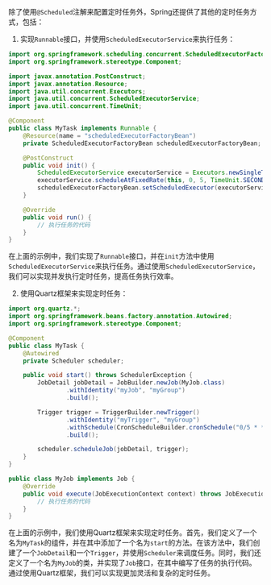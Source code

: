 除了使用`@Scheduled`注解来配置定时任务外，Spring还提供了其他的定时任务方式，包括：

1. 实现`Runnable`接口，并使用`ScheduledExecutorService`来执行任务：

```java
import org.springframework.scheduling.concurrent.ScheduledExecutorFactoryBean;
import org.springframework.stereotype.Component;

import javax.annotation.PostConstruct;
import javax.annotation.Resource;
import java.util.concurrent.Executors;
import java.util.concurrent.ScheduledExecutorService;
import java.util.concurrent.TimeUnit;

@Component
public class MyTask implements Runnable {
    @Resource(name = "scheduledExecutorFactoryBean")
    private ScheduledExecutorFactoryBean scheduledExecutorFactoryBean;

    @PostConstruct
    public void init() {
        ScheduledExecutorService executorService = Executors.newSingleThreadScheduledExecutor();
        executorService.scheduleAtFixedRate(this, 0, 5, TimeUnit.SECONDS);
        scheduledExecutorFactoryBean.setScheduledExecutor(executorService);
    }

    @Override
    public void run() {
        // 执行任务的代码
    }
}
```

在上面的示例中，我们实现了`Runnable`接口，并在`init`方法中使用`ScheduledExecutorService`来执行任务。通过使用`ScheduledExecutorService`，我们可以实现并发执行定时任务，提高任务执行效率。

2. 使用Quartz框架来实现定时任务：

```java
import org.quartz.*;
import org.springframework.beans.factory.annotation.Autowired;
import org.springframework.stereotype.Component;

@Component
public class MyTask {
    @Autowired
    private Scheduler scheduler;

    public void start() throws SchedulerException {
        JobDetail jobDetail = JobBuilder.newJob(MyJob.class)
                .withIdentity("myJob", "myGroup")
                .build();

        Trigger trigger = TriggerBuilder.newTrigger()
                .withIdentity("myTrigger", "myGroup")
                .withSchedule(CronScheduleBuilder.cronSchedule("0/5 * * * * ?"))
                .build();

        scheduler.scheduleJob(jobDetail, trigger);
    }
}

public class MyJob implements Job {
    @Override
    public void execute(JobExecutionContext context) throws JobExecutionException {
        // 执行任务的代码
    }
}
```

在上面的示例中，我们使用Quartz框架来实现定时任务。首先，我们定义了一个名为`MyTask`的组件，并在其中添加了一个名为`start`的方法。在该方法中，我们创建了一个`JobDetail`和一个`Trigger`，并使用`Scheduler`来调度任务。同时，我们还定义了一个名为`MyJob`的类，并实现了`Job`接口，在其中编写了任务的执行代码。通过使用Quartz框架，我们可以实现更加灵活和复杂的定时任务。